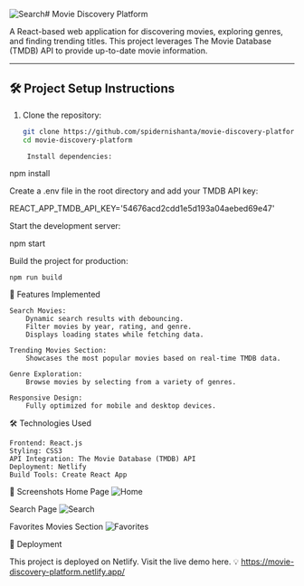 ![Search](https://github.com/user-attachments/assets/ab4baca7-03dc-470d-b8fc-ddce5909b6c7)# Movie Discovery Platform

A React-based web application for discovering movies, exploring genres, and finding trending titles. This project leverages The Movie Database (TMDB) API to provide up-to-date movie information.

---

## 🛠 Project Setup Instructions

1. Clone the repository:
   ```bash
   git clone https://github.com/spidernishanta/movie-discovery-platform
   cd movie-discovery-platform

    Install dependencies:

npm install

Create a .env file in the root directory and add your TMDB API key:

REACT_APP_TMDB_API_KEY='54676acd2cdd1e5d193a04aebed69e47'

Start the development server:

npm start

Build the project for production:

    npm run build

🌟 Features Implemented

    Search Movies:
        Dynamic search results with debouncing.
        Filter movies by year, rating, and genre.
        Displays loading states while fetching data.

    Trending Movies Section:
        Showcases the most popular movies based on real-time TMDB data.

    Genre Exploration:
        Browse movies by selecting from a variety of genres.

    Responsive Design:
        Fully optimized for mobile and desktop devices.

🛠 Technologies Used

    Frontend: React.js
    Styling: CSS3
    API Integration: The Movie Database (TMDB) API
    Deployment: Netlify
    Build Tools: Create React App

📸 Screenshots
Home Page
![Home](https://github.com/user-attachments/assets/8c97d260-5751-4fc6-939c-24bcbd643128)

Search Page
![Search](https://github.com/user-attachments/assets/a56a488b-e87e-4435-b124-9066c52292a0)

Favorites Movies Section
![Favorites](https://github.com/user-attachments/assets/07ec3760-6e90-4cbd-94c0-9edccfabe9ec)

🚀 Deployment

This project is deployed on Netlify. Visit the live demo here.
💡 https://movie-discovery-platform.netlify.app/
